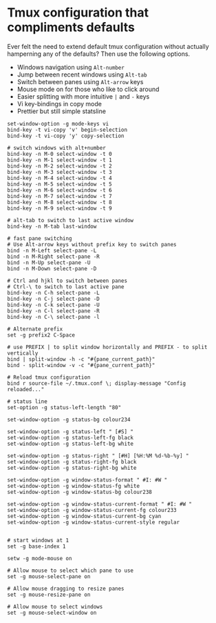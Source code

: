 # Tmux configuration that compliments defaults

Ever felt the need to extend default tmux configuration without actually hamperning any of the defaults? Then use the following options.

- Windows navigation using `Alt-number`
- Jump between recent windows using `Alt-tab`
- Switch between panes using `Alt-arrow` keys
- Mouse mode on for those who like to click around
- Easier splitting with more intuitive `|` and `-` keys
- Vi key-bindings in copy mode
- Prettier but still simple statsline

```
set-window-option -g mode-keys vi
bind-key -t vi-copy 'v' begin-selection
bind-key -t vi-copy 'y' copy-selection

# switch windows with alt+number
bind-key -n M-0 select-window -t 0
bind-key -n M-1 select-window -t 1
bind-key -n M-2 select-window -t 2
bind-key -n M-3 select-window -t 3
bind-key -n M-4 select-window -t 4
bind-key -n M-5 select-window -t 5
bind-key -n M-6 select-window -t 6
bind-key -n M-7 select-window -t 7
bind-key -n M-8 select-window -t 8
bind-key -n M-9 select-window -t 9

# alt-tab to switch to last active window
bind-key -n M-tab last-window

# fast pane switching
# Use Alt-arrow keys without prefix key to switch panes
bind -n M-Left select-pane -L
bind -n M-Right select-pane -R
bind -n M-Up select-pane -U
bind -n M-Down select-pane -D

# Ctrl and hjkl to switch between panes
# Ctrl-\ to switch to last active pane
bind-key -n C-h select-pane -L
bind-key -n C-j select-pane -D
bind-key -n C-k select-pane -U
bind-key -n C-l select-pane -R
bind-key -n C-\ select-pane -l

# Alternate prefix
set -g prefix2 C-Space

# use PREFIX | to split window horizontally and PREFIX - to split vertically
bind | split-window -h -c "#{pane_current_path}"
bind - split-window -v -c "#{pane_current_path}"

# Reload tmux configuration
bind r source-file ~/.tmux.conf \; display-message "Config reloaded..."

# status line
set-option -g status-left-length "80"

set-window-option -g status-bg colour234

set-window-option -g status-left " [#S] "
set-window-option -g status-left-fg black
set-window-option -g status-left-bg white

set-window-option -g status-right " [#H] [%H:%M %d-%b-%y] "
set-window-option -g status-right-fg black
set-window-option -g status-right-bg white

set-window-option -g window-status-format " #I: #W "
set-window-option -g window-status-fg white
set-window-option -g window-status-bg colour238

set-window-option -g window-status-current-format " #I: #W "
set-window-option -g window-status-current-fg colour233
set-window-option -g window-status-current-bg cyan
set-window-option -g window-status-current-style regular


# start windows at 1
set -g base-index 1

setw -g mode-mouse on

# Allow mouse to select which pane to use
set -g mouse-select-pane on

# Allow mouse dragging to resize panes
set -g mouse-resize-pane on

# Allow mouse to select windows
set -g mouse-select-window on
```
